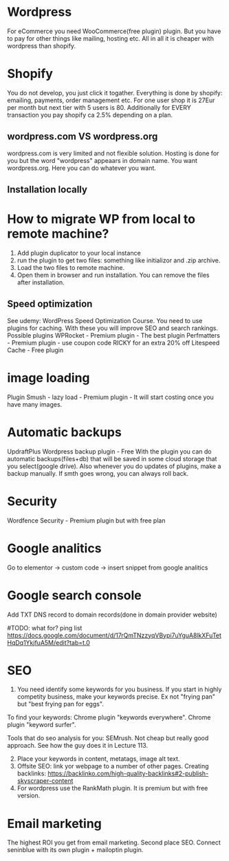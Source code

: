 # Wordpress
For eCommerce you need WooCommerce(free plugin) plugin. But you have to pay for other things like mailing, hosting etc. 
All in all it is cheaper with wordpress than shopify. 

# Shopify
You do not develop, you just click it togather. Everything is done by shopify: emailing, payments, order management etc.
For one user shop it is 27Eur per month but next tier with 5 users is 80. Additionally for EVERY transaction you pay shopify ca 2.5% depending on a plan.

## wordpress.com VS wordpress.org
wordpress.com is very limited and not flexible solution. Hosting is done for you but the word "wordpress" appeaars in domain name.
You want wordpress.org. Here you can do whatever you want.

## Installation locally

# How to migrate WP from local to remote machine?
1. Add plugin duplicator to your local instance
2. run the plugin to get two files: something like initializor and .zip archive.
3. Load the two files to remote machine.
4. Open them in browser and run installation. You can remove the files after installation.

## Speed optimization
See udemy: WordPress Speed Optimization Course.
You need to use plugins for caching. With these you will improve SEO and search rankings.
Possible plugins
WPRocket - Premium plugin - The best plugin 
Perfmatters - Premium plugin - use coupon code RICKY for an extra 20% off
Litespeed Cache - Free plugin

# image loading
Plugin Smush - lazy load - Premium plugin - It will start costing once you have many images.

# Automatic backups
UpdraftPlus Wordpress backup plugin - Free
With the plugin you can do automatic backups(files+db) that will be saved in some cloud storage that you select(google drive).
Also whenever you do updates of plugins, make a backup manually. If smth goes wrong, you can always roll back.

# Security
Wordfence Security - Premium plugin but with free plan

# Google analitics
Go to elementor -> custom code -> insert snippet from google analitics

# Google search console
Add TXT DNS record to domain records(done in domain provider website)

#TODO: what for?
ping list 
https://docs.google.com/document/d/17rQmTNzzyqVBypi7uYguA8lkXFuTetHqDq1YkjfuA5M/edit?tab=t.0


# SEO
1. You need identify some keywords for you business. If you start in highly competity business, make your keywords precise. Ex not "frying pan" but "best frying pan for eggs".

To find your keywords:
Chrome plugin "keywords everywhere".
Chrome plugin "keyword surfer".


Tools that do seo analysis for you:
SEMrush. Not cheap but really good approach. See how the guy does it in Lecture 113.

2. Place your keywords in content, metatags, image alt text.
3. Offsite SEO: link yor webpage to a number of other pages.
Creating backlinks: https://backlinko.com/high-quality-backlinks#2-publish-skyscraper-content
4. For wordpress use the RankMath plugin. It is premium but with free version.


# Email marketing
The highest ROI you get from email marketing. Second place SEO.
Connect seninblue with its own plugin + mailoptin plugin.
